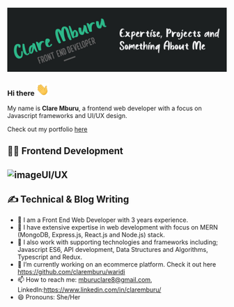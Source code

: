 ![Header](https://github.com/claremburu/claremburu/blob/main/readme-header.jpg)

### Hi there <img src="https://github.com/claremburu/claremburu/blob/main/wave.gif" width="30px">

My name is **Clare Mburu**, a frontend web developer with a focus on Javascript frameworks and UI/UX design.

Check out my portfolio [here](https://claremburu.netlify.app/)

## 👩‍💻 Frontend Development
##  ![image](https://user-images.githubusercontent.com/32388364/147184978-29b6a6ea-a65d-4e39-99ea-ed1172b52a4a.png)UI/UX 
## ✍️ Technical & Blog Writing


- 🌱 I am a Front End Web Developer with 3 years experience.  
- 👯 I have extensive expertise in web development with focus on MERN (MongoDB, Express.js, React.js and Node.js) stack.
- 💬 I also work with supporting technologies and frameworks including; Javascript ES6, API development, Data Structures and Algorithms, Typescript and Redux.
- 🔭 I’m currently working on an ecommerce platform. Check it out here https://github.com/claremburu/waridi
- 📫 How to reach me: mburuclare8@gmail.com, LinkedIn:https://www.linkedin.com/in/claremburu/
- 😄 Pronouns: She/Her
